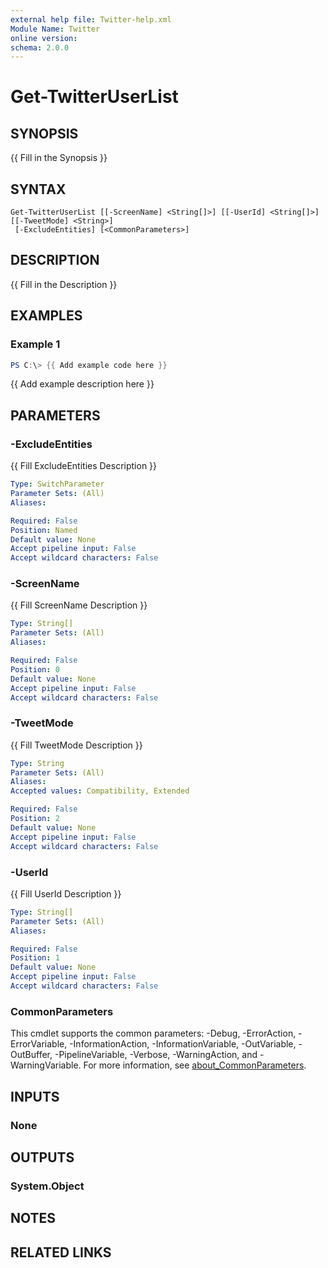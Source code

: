 ```yaml
---
external help file: Twitter-help.xml
Module Name: Twitter
online version:
schema: 2.0.0
---
```


# Get-TwitterUserList

## SYNOPSIS
{{ Fill in the Synopsis }}

## SYNTAX

```
Get-TwitterUserList [[-ScreenName] <String[]>] [[-UserId] <String[]>] [[-TweetMode] <String>]
 [-ExcludeEntities] [<CommonParameters>]
```

## DESCRIPTION
{{ Fill in the Description }}

## EXAMPLES

### Example 1
```powershell
PS C:\> {{ Add example code here }}
```

{{ Add example description here }}

## PARAMETERS

### -ExcludeEntities
{{ Fill ExcludeEntities Description }}

```yaml
Type: SwitchParameter
Parameter Sets: (All)
Aliases:

Required: False
Position: Named
Default value: None
Accept pipeline input: False
Accept wildcard characters: False
```

### -ScreenName
{{ Fill ScreenName Description }}

```yaml
Type: String[]
Parameter Sets: (All)
Aliases:

Required: False
Position: 0
Default value: None
Accept pipeline input: False
Accept wildcard characters: False
```

### -TweetMode
{{ Fill TweetMode Description }}

```yaml
Type: String
Parameter Sets: (All)
Aliases:
Accepted values: Compatibility, Extended

Required: False
Position: 2
Default value: None
Accept pipeline input: False
Accept wildcard characters: False
```

### -UserId
{{ Fill UserId Description }}

```yaml
Type: String[]
Parameter Sets: (All)
Aliases:

Required: False
Position: 1
Default value: None
Accept pipeline input: False
Accept wildcard characters: False
```

### CommonParameters
This cmdlet supports the common parameters: -Debug, -ErrorAction, -ErrorVariable, -InformationAction, -InformationVariable, -OutVariable, -OutBuffer, -PipelineVariable, -Verbose, -WarningAction, and -WarningVariable. For more information, see [about_CommonParameters](http://go.microsoft.com/fwlink/?LinkID=113216).

## INPUTS

### None

## OUTPUTS

### System.Object
## NOTES

## RELATED LINKS

